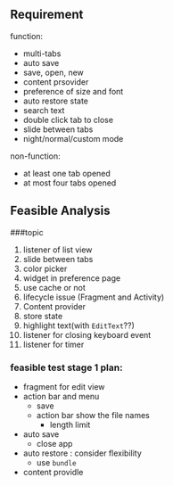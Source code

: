 
## Requirement

function:

- multi-tabs
- auto save
- save, open, new
- content prsovider
- preference of size and font
- auto restore state
- search text
- double click tab to close
- slide between tabs
- night/normal/custom mode

non-function:

- at least one tab opened
- at most four tabs opened
 
## Feasible Analysis

###topic
1. listener of list view
2. slide between tabs
3. color picker
4. widget in preference page
5. use cache or not
6. lifecycle issue (Fragment and Activity)
7. Content provider
8. store state
9. highlight text(with `EditText`??)
10. listener for closing keyboard event
11. listener for timer

### feasible test stage 1 plan:

- fragment for edit view
- action bar and menu
	- save
	- action bar show the file names
		- length limit 
- auto save
	- close app
- auto restore : consider flexibility
	- use `bundle`
- content providle
